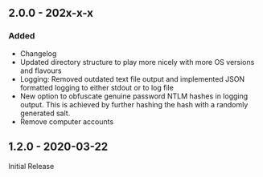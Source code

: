 ## 2.0.0 - 202x-x-x
### Added
- Changelog
- Updated directory structure to play more nicely with more OS versions and flavours
- Logging: Removed outdated text file output and implemented JSON formatted logging to either stdout or to log file
- New option to obfuscate genuine password NTLM hashes in logging output. This is achieved by further hashing the hash with a randomly generated salt.
- Remove computer accounts

## 1.2.0 - 2020-03-22
Initial Release
